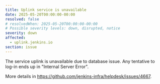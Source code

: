 ```yaml
---
title: Uplink service is unavailable
date: 2025-05-20T00:00:00-00:00
resolved: false
# resolvedWhen: 2025-05-20T00:00:00-00:00
# Possible severity levels: down, disrupted, notice
severity: down
affected:
  - uplink.jenkins.io
section: issue
---
```


The service uplink is unavailable due to database issue.
Any tentative to log-in ends up in "Internal Server Error".


More details in <https://github.com/jenkins-infra/helpdesk/issues/4667>.
